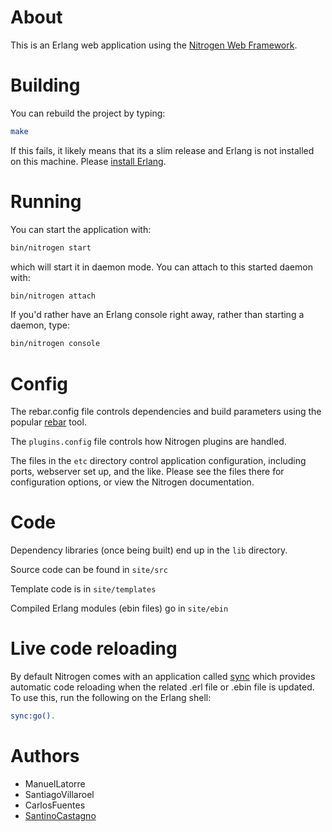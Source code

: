 # About

This is an Erlang web application using the [Nitrogen Web
Framework](https://nitrogenproject.com).

# Building

You can rebuild the project by typing:

```bash
make
```

If this fails, it likely means that its a slim release and Erlang is not
installed on this machine. Please [install
Erlang](https://www.erlang-solutions.com/resources/download.html).

# Running

You can start the application with:

```bash
bin/nitrogen start
```

which will start it in daemon mode.  You can attach to this started daemon
with:

```bash
bin/nitrogen attach
```

If you'd rather have an Erlang console right away, rather than starting a
daemon, type:

```bash
bin/nitrogen console
```

# Config

The rebar.config file controls dependencies and build parameters using the
popular [rebar](http://github.com/rebar/rebar) tool.

The `plugins.config` file controls how Nitrogen plugins are handled.

The files in the `etc` directory control application configuration, including
ports, webserver set up, and the like.  Please see the files there for
configuration options, or view the Nitrogen documentation.

# Code

Dependency libraries (once being built) end up in the `lib` directory.

Source code can be found in `site/src`

Template code is in `site/templates`

Compiled Erlang modules (ebin files) go in `site/ebin`

# Live code reloading

By default Nitrogen comes with an application called [sync](http://github.com/rustyio/sync) which provides automatic code reloading when the related .erl file or .ebin file is updated.  To use this, run the following on the Erlang shell:

```bash
sync:go().
```

# Authors

- ManuelLatorre
- SantiagoVillaroel
- CarlosFuentes
- [SantinoCastagno](https://github.com/SantinoCastagno)

